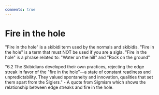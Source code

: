 ```yaml
---
comments: true
---
```


# Fire in the hole

"Fire in the hole" is a skibidi term used by the normals and skibidis. "Fire in the hole" is a term that must NOT be used if you are a sigla. "Fire in the hole" is a phrase related to: "Water on the hill" and "Rock on the ground"

"6.2 The Skibidians developed their own practices, rejecting the edge streak in favor of the "fire in the hole"—a state of constant readiness and unpredictability. They valued spontaneity and innovation, qualities that set them apart from the Siglers." - A quote from Sigmism which shows the relationship between edge streaks and fire in the hole.
